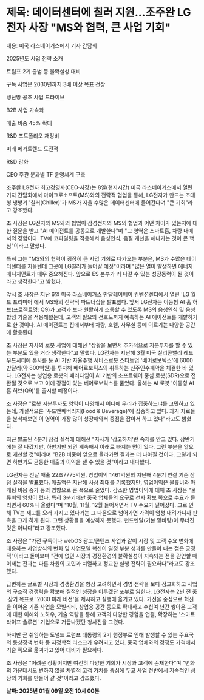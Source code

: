 # **제목: 데이터센터에 칠러 지원…조주완 LG전자 사장 "MS와 협력, 큰 사업 기회"**

  내용: 미국 라스베이거스에서 기자 간담회

2025년도 사업 전략 소개

트럼프 2기 출범 등 불확실성 대비

구독 사업은 2030년까지 3배 이상 목표 전장

냉난방 공조 사업 드라이브

B2B 사업 가속화

매출 비중 45% 확대

R&D 포트폴리오 재정비

미래 메가트렌드 도전적

R&D 강화

CEO 주관 분과별 TF 운영체계 구축

조주완 LG전자 최고경영자(CEO·사장)는 8일(현지시간) 미국 라스베이거스에서 열린 기자 간담회에서 마이크로소프트(MS)와의 전략적 협업을 통해, LG전자가 만드는 초대형 냉방기 '칠러(Chiller)'가 MS가 지을 수많은 데이터센터에 들어간다며 "큰 기회"라고 강조했다.

조 사장은 LG전자와 MS와의 협업이 삼성전자와 MS의 협업과 어떤 차이가 있는지에 대한 질문을 받고 "AI 에이전트를 공동으로 개발한다"며 "그 영역은 스마트홈, 차량 내에서의 경험이다. TV에 코파일럿을 적용해서 음성인식, 음질 개선을 해나가는 것이 큰 핵심"이라고 말했다.

특히 그는 "MS와의 협력이 굉장히 큰 사업 기회로 다가오는 부분은, MS가 수많은 데이터센터를 지을텐데 그곳에 LG칠러가 들어갈 예정"이라며 "많은 열이 발생하면 에너지 매니지먼트가 매우 중요해진다. 앞으로 ES 본부가 커 나갈 수 있는 성장동력이 될 것이라고 생각한다"고 밝혔다.

앞서 조 사장은 지난 6일 미국 라스베이거스 만달레이베이 컨벤션센터에서 열린 'LG 월드 프리미어'에서 MS와의 전략적 파트너십을 발표했다. 앞서 LG전자는 이동형 AI 홈 허브(프로젝트명: Q9)가 고객과 보다 원활하게 소통할 수 있도록 MS의 음성인식 및 음성합성 기술을 적용해왔는데, 고객의 필요와 선호도까지 예측하는 AI 에이전트를 개발하기로 한 것이다. AI 에이전트는 집에서부터 차량, 호텔, 사무실 등에 이르기는 다양한 공간에 활용된다.

조 사장은 자사의 로봇 사업에 대해선 "상황을 보면서 추가적으로 지분투자를 할 수 있는 부분도 있을 거라 생각한다"고 말했다. LG전자는 지난해 3월 미국 실리콘밸리 레드우드시티에 본사를 둔 AI 기반 자율주행 서비스로봇 스타트업 '베어로보틱스'에 6000만달러(약 800억원)를 투자해 베어로보틱스의 취득하는 신주인수계약을 체결한 바 있다. LG전자는 성업용 로봇의 패러다임이 AI 기반의 소프트웨어 중심 로봇(SDR)으로 전환될 것으로 보고 이에 강점이 있는 베어로보틱스를 품었다. 올해는 AI 로봇 '이동형 AI 홈 허브(Q9)'를 출시할 예정이다.

조 사장은 "로봇 지분투자도 영역이 다양해서 어디에 우리가 집중하느냐를 고민하고 있는데, 가설적으론 '푸드앤베버리지(Food & Beverage)'에 집중하고 있다. 과거 자료들을 분석해보면 이 영역이 가장 많이 성장해와서 중점을 잡아서 하고 있다"라고도 밝혔다.

최근 발표된 4분기 잠정 실적에 대해선 "자사가 '상고하저'란 숙제를 안고 있다. 상반기에는 잘 나갔지만, 하반기만 되면 계속해서 아래로 빠지는 면이 있다. 그런 부분을 앞으로 개선할 것"이라며 "B2B 비중이 앞으로 올라가면 결과는 더 나아질 것이다. 그렇게 되면 하반기도 균등한 매출과 이익을 낼 수 있을 것"이라고 내다봤다.

LG전자는 전날 매출 22조7775억원, 영업이익 1461억원의 지난해 4분기 연결 기준 잠정 실적을 발표했다. 매출액은 지난해 사상 최대를 기록했지만, 영업이익은 물류비와 마케팅 비용 증가 등의 영향으로 큰 폭으로 줄었다. 감소한 영업이익에 대해 조 사장은 "물류비의 영향이 컸다. 특히 3분기에만 중국 업체들의 요구로 선사 확보 쪽으로 수요가 몰리면서 60%나 올랐다"며 "10월, 11월, 12월 들어서면서 TV 수요가 떨어졌다. 그로 인해 TV는 재고를 오래 가지고 있다가는 그 다음으로 넘어가면 가격이 엄청 내려가니까 판촉을 크게 하게 된다. 그런 상황들을 예상하지 못했다. 펀드멘탈(기본 밑바탕)이 무너진 것은 아니다"라고 강조했다.

조 사장은 "가전 구독이나 webOS 광고/콘텐츠 사업과 같이 시장 및 고객 수요 변화에 대응하는 사업방식의 변화 및 사업모델 혁신이 일정 부분 성과를 만들어 내는 점은 긍정적"이라고 돌아보며 "전에 없던 시장과 경쟁환경의 불확실성이 지속되는 점을 감안할 때 이제는 전과는 다른 차원의 고민과 치열하고 정교한 실행 전략이 필요하다"라고도 강조했다.

급변하는 글로벌 시장과 경쟁환경을 항상 고려하면서 경영 전략을 보다 정교화하고 사업의 구조적 경쟁력을 확보해 질적인 성장을 이루겠단 포부로 읽힌다. LG전자는 2년 전 중·장기 목표로 '2030 미래 비전'을 제시하고 실행에 옮기고 있다. 가전을 중심으로 혁신을 이어온 기존 사업을 모빌리티, 상업용 공간 등으로 확대하고 수십여 년간 쌓아온 고객에 대한 이해와 노하우, 기술 역량을 통해 고객의 다양한 경험을 연결, 확장하는 '스마트 라이프 솔루션' 기업으로 거듭나겠단 청사진을 그렸다.

하지만 곧 취임하는 도널드 트럼프 대통령의 2기 행정부로 인해 발생할 수 있는 주요국의 통상정책 변화 등 지정학적 리스크가 우려되고 있다. 중국 업체와의 경쟁도 가격에서 기술 쪽으로 옮겨가고 있어 대비가 필요하다.

조 사장은 "어려운 상황이지만 여전히 다양한 기회가 시장과 고객에 존재한다"며 "변화의 가운데서도 변하지 않을 차별적 고객 가치를 중심에 두고 사업 전반에서 지속적인 성장의 기회를 만들어 갈 것"이라고 강조했다.

  **날짜: 2025년 01월 09일 오전 10시 00분**